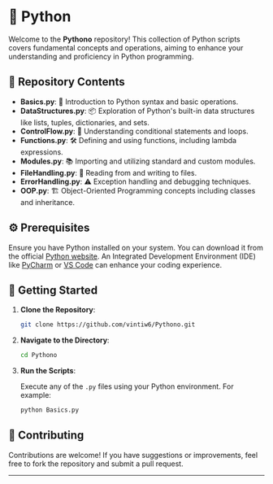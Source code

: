 

# 🐍 Python

Welcome to the **Pythono** repository! This collection of Python scripts covers fundamental concepts and operations, aiming to enhance your understanding and proficiency in Python programming.

## 📂 Repository Contents

- **Basics.py**: 📝 Introduction to Python syntax and basic operations.
- **DataStructures.py**: 📦 Exploration of Python's built-in data structures like lists, tuples, dictionaries, and sets.
- **ControlFlow.py**: 🔄 Understanding conditional statements and loops.
- **Functions.py**: 🛠️ Defining and using functions, including lambda expressions.
- **Modules.py**: 📚 Importing and utilizing standard and custom modules.
- **FileHandling.py**: 📂 Reading from and writing to files.
- **ErrorHandling.py**: ⚠️ Exception handling and debugging techniques.
- **OOP.py**: 🏗️ Object-Oriented Programming concepts including classes and inheritance.

## ⚙️ Prerequisites

Ensure you have Python installed on your system. You can download it from the official [Python website](https://www.python.org/downloads/). An Integrated Development Environment (IDE) like [PyCharm](https://www.jetbrains.com/pycharm/download/) or [VS Code](https://code.visualstudio.com/download) can enhance your coding experience.

## 🚀 Getting Started

1. **Clone the Repository**:

   ```bash
   git clone https://github.com/vintiw6/Pythono.git
   ```

2. **Navigate to the Directory**:

   ```bash
   cd Pythono
   ```

3. **Run the Scripts**:

   Execute any of the `.py` files using your Python environment. For example:

   ```bash
   python Basics.py
   ```

## 🤝 Contributing

Contributions are welcome! If you have suggestions or improvements, feel free to fork the repository and submit a pull request.

---
